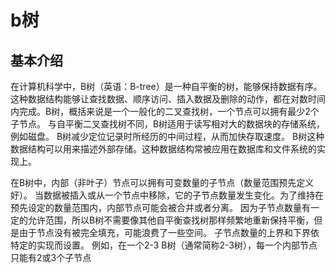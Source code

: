 # b树

## 基本介绍

在计算机科学中，B树（英语：B-tree）是一种自平衡的树，能够保持数据有序。这种数据结构能够让查找数据、顺序访问、插入数据及删除的动作，都在对数时间内完成。B树，概括来说是一个一般化的二叉查找树，一个节点可以拥有最少2个子节点。
与自平衡二叉查找树不同，B树适用于读写相对大的数据块的存储系统，例如磁盘。
B树减少定位记录时所经历的中间过程，从而加快存取速度。
B树这种数据结构可以用来描述外部存储。这种数据结构常被应用在数据库和文件系统的实现上。

在B树中，内部（非叶子）节点可以拥有可变数量的子节点（数量范围预先定义好）。
当数据被插入或从一个节点中移除，它的子节点数量发生变化。为了维持在预先设定的数量范围内，内部节点可能会被合并或者分离。
因为子节点数量有一定的允许范围，所以B树不需要像其他自平衡查找树那样频繁地重新保持平衡，但是由于节点没有被完全填充，可能浪费了一些空间。
子节点数量的上界和下界依特定的实现而设置。
例如，在一个2-3 B树（通常简称2-3树），每一个内部节点只能有2或3个子节点
